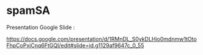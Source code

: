 # spamSA

Presentation Google Slide :

https://docs.google.com/presentation/d/1RMnDL_S0ykDLHio0mdnmw1tOtoFhpCoPxjCnq6FtGQI/edit#slide=id.g1129af9647c_0_55

